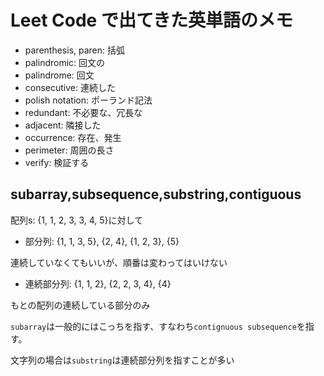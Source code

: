 # Leet Code で出てきた英単語のメモ

- parenthesis, paren: 括弧
- palindromic: 回文の
- palindrome: 回文
- consecutive: 連続した
- polish notation: ポーランド記法
- redundant: 不必要な、冗長な
- adjacent: 隣接した
- occurrence: 存在、発生
- perimeter: 周囲の長さ
- verify: 検証する

## subarray,subsequence,substring,contiguous

配列s: {1, 1, 2, 3, 3, 4, 5}に対して

- 部分列: {1, 1, 3, 5}, {2, 4}, {1, 2, 3}, {5}

連続していなくてもいいが、順番は変わってはいけない

- 連続部分列: {1, 1, 2}, {2, 2, 3, 4}, {4}

もとの配列の連続している部分のみ

`subarray`は一般的にはこっちを指す、すなわち`contignuous subsequence`を指す。

文字列の場合は`substring`は連続部分列を指すことが多い
